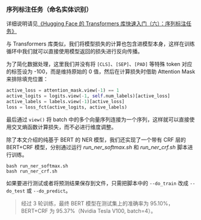 ### 序列标注任务（命名实体识别）

详细说明请见[《Hugging Face 的 Transformers 库快速入门（六）：序列标注任务》](https://xiaosheng.run/2022/03/18/transformers-note-6.html)

与 Transformers 库类似，我们将模型损失的计算也包含进模型本身，这样在训练循环中我们就可以直接使用模型返回的损失进行反向传播。

为了简化数据处理，这里我们并没有将 `[CLS]`、`[SEP]`、`[PAD]` 等特殊 token 对应的标签设为 -100，而是维持原始的 0 值，然后在计算损失时借助 Attention Mask 来排除填充位置：

```python
active_loss = attention_mask.view(-1) == 1
active_logits = logits.view(-1, self.num_labels)[active_loss]
active_labels = labels.view(-1)[active_loss]
loss = loss_fct(active_logits, active_labels)
```

最后通过 `view()` 将 batch 中的多个向量序列连接为一个序列，这样就可以直接使用交叉熵函数计算损失，而不必进行维度调整。

除了本文介绍的纯基于 BERT 的 NER 模型，我们还实现了一个带有 CRF 层的 BERT+CRF 模型，分别通过运行 *run_ner_softmax.sh* 和 *run_ner_crf.sh* 脚本进行训练。

```
bash run_ner_softmax.sh
bash run_ner_crf.sh
```

如果要进行测试或者将预测结果保存到文件，只需把脚本中的 `--do_train` 改成 `--do_test` 或 `--do_predict`。

> 经过 3 轮训练，最终 BERT 模型在测试集上的准确率为 95.10%，BERT+CRF 为 95.37%（Nvidia Tesla V100, batch=4）。